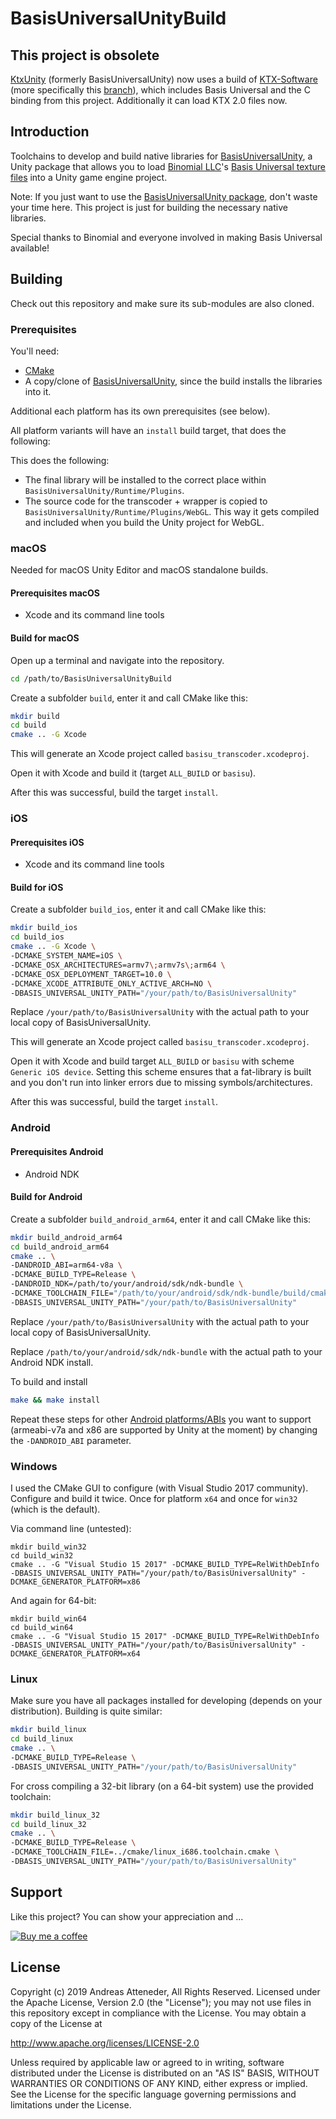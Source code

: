 # BasisUniversalUnityBuild

## This project is obsolete

[KtxUnity](https://gitlab.com/atteneder/ktxunity) (formerly BasisUniversalUnity) now uses a build of [KTX-Software](https://github.com/KhronosGroup/KTX-Software) (more specifically this [branch](https://github.com/atteneder/KTX-Software/tree/cmake_unity_basisu)), which includes Basis Universal and the C binding from this project. Additionally it can load KTX 2.0 files now.

## Introduction

Toolchains to develop and build native libraries for [BasisUniversalUnity](https://github.com/atteneder/BasisUniversalUnity), a Unity package that allows you to load [Binomial LLC](http://www.binomial.info)'s [Basis Universal texture files](https://github.com/BinomialLLC/basis_universal) into a Unity game engine project.

Note: If you just want to use the [BasisUniversalUnity package](https://github.com/atteneder/BasisUniversalUnity), don't waste your time here. This project is just for building the necessary native libraries.

Special thanks to Binomial and everyone involved in making Basis Universal available!

## Building

Check out this repository and make sure its sub-modules are also cloned.

### Prerequisites

You'll need:

- [CMake](https://cmake.org)
- A copy/clone of [BasisUniversalUnity](https://github.com/atteneder/BasisUniversalUnity), since the build installs the libraries into it.

Additional each platform has its own prerequisites (see below).

All platform variants will have an `install` build target, that does the following:

This does the following:

- The final library will be installed to the correct place within `BasisUniversalUnity/Runtime/Plugins`.
- The source code for the transcoder + wrapper is copied to `BasisUniversalUnity/Runtime/Plugins/WebGL`. This way it gets compiled and included when you build the Unity project for WebGL.

### macOS

Needed for macOS Unity Editor and macOS standalone builds.

#### Prerequisites macOS

- Xcode and its command line tools

#### Build for macOS

Open up a terminal and navigate into the repository.

```bash
cd /path/to/BasisUniversalUnityBuild
```

Create a subfolder `build`, enter it and call CMake like this:

```bash
mkdir build
cd build
cmake .. -G Xcode
```

This will generate an Xcode project called `basisu_transcoder.xcodeproj`.

Open it with Xcode and build it (target `ALL_BUILD` or `basisu`).

After this was successful, build the target `install`.

### iOS

#### Prerequisites iOS

- Xcode and its command line tools

#### Build for iOS

Create a subfolder `build_ios`, enter it and call CMake like this:

```bash
mkdir build_ios
cd build_ios
cmake .. -G Xcode \
-DCMAKE_SYSTEM_NAME=iOS \
-DCMAKE_OSX_ARCHITECTURES=armv7\;armv7s\;arm64 \
-DCMAKE_OSX_DEPLOYMENT_TARGET=10.0 \
-DCMAKE_XCODE_ATTRIBUTE_ONLY_ACTIVE_ARCH=NO \
-DBASIS_UNIVERSAL_UNITY_PATH="/your/path/to/BasisUniversalUnity"
```

Replace `/your/path/to/BasisUniversalUnity` with the actual path to your local copy of BasisUniversalUnity.

This will generate an Xcode project called `basisu_transcoder.xcodeproj`.

Open it with Xcode and build target `ALL_BUILD` or `basisu` with scheme `Generic iOS device`. Setting this scheme ensures that a fat-library is built and you don't run into linker errors due to missing symbols/architectures.

After this was successful, build the target `install`.

### Android

#### Prerequisites Android

- Android NDK

#### Build for Android

Create a subfolder `build_android_arm64`, enter it and call CMake like this:

```bash
mkdir build_android_arm64
cd build_android_arm64
cmake .. \
-DANDROID_ABI=arm64-v8a \
-DCMAKE_BUILD_TYPE=Release \
-DANDROID_NDK=/path/to/your/android/sdk/ndk-bundle \
-DCMAKE_TOOLCHAIN_FILE="/path/to/your/android/sdk/ndk-bundle/build/cmake/android.toolchain.cmake" \
-DBASIS_UNIVERSAL_UNITY_PATH="/your/path/to/BasisUniversalUnity"
```

Replace `/your/path/to/BasisUniversalUnity` with the actual path to your local copy of BasisUniversalUnity.

Replace `/path/to/your/android/sdk/ndk-bundle` with the actual path to your Android NDK install.

To build and install

```bash
make && make install
```

Repeat these steps for other [Android platforms/ABIs](https://developer.android.com/ndk/guides/abis) you want to support (armeabi-v7a and x86 are supported by Unity at the moment) by changing the `-DANDROID_ABI` parameter.

### Windows

I used the CMake GUI to configure (with Visual Studio 2017 community). Configure and build it twice. Once for platform `x64` and once for `win32` (which is the default).

Via command line (untested):

```batch
mkdir build_win32
cd build_win32
cmake .. -G "Visual Studio 15 2017" -DCMAKE_BUILD_TYPE=RelWithDebInfo -DBASIS_UNIVERSAL_UNITY_PATH="/your/path/to/BasisUniversalUnity" -DCMAKE_GENERATOR_PLATFORM=x86
```

And again for 64-bit:

```batch
mkdir build_win64
cd build_win64
cmake .. -G "Visual Studio 15 2017" -DCMAKE_BUILD_TYPE=RelWithDebInfo -DBASIS_UNIVERSAL_UNITY_PATH="/your/path/to/BasisUniversalUnity" -DCMAKE_GENERATOR_PLATFORM=x64
```

### Linux

Make sure you have all packages installed for developing (depends on your distribution). Building is quite similar:

```bash
mkdir build_linux
cd build_linux
cmake .. \
-DCMAKE_BUILD_TYPE=Release \
-DBASIS_UNIVERSAL_UNITY_PATH="/your/path/to/BasisUniversalUnity"
```

For cross compiling a 32-bit library (on a 64-bit system) use the provided toolchain:

```bash
mkdir build_linux_32
cd build_linux_32
cmake .. \
-DCMAKE_BUILD_TYPE=Release \
-DCMAKE_TOOLCHAIN_FILE=../cmake/linux_i686.toolchain.cmake \
-DBASIS_UNIVERSAL_UNITY_PATH="/your/path/to/BasisUniversalUnity"
```

## Support

Like this project? You can show your appreciation and ...

[![Buy me a coffee](https://az743702.vo.msecnd.net/cdn/kofi1.png?v=0)](https://ko-fi.com/C0C3BW7G)

## License

Copyright (c) 2019 Andreas Atteneder, All Rights Reserved.
Licensed under the Apache License, Version 2.0 (the "License");
you may not use files in this repository except in compliance with the License.
You may obtain a copy of the License at

   <http://www.apache.org/licenses/LICENSE-2.0>

Unless required by applicable law or agreed to in writing, software
distributed under the License is distributed on an "AS IS" BASIS,
WITHOUT WARRANTIES OR CONDITIONS OF ANY KIND, either express or implied.
See the License for the specific language governing permissions and
limitations under the License.
